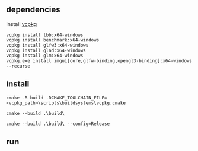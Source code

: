 ## dependencies
install [vcpkg](https://vcpkg.io/)

```
vcpkg install tbb:x64-windows
vcpkg install benchmark:x64-windows
vcpkg install glfw3:x64-windows
vcpkg install glad:x64-windows
vcpkg install glm:x64-windows
vcpkg.exe install imgui[core,glfw-binding,opengl3-binding]:x64-windows  --recurse
```

## install

```
cmake -B build -DCMAKE_TOOLCHAIN_FILE=<vcpkg_path>\scripts\buildsystems\vcpkg.cmake

cmake --build .\build\

cmake --build .\build\ --config=Release
```

## run

```

```